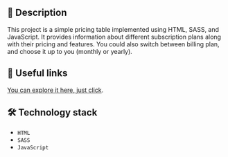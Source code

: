 ## 🚀 Description
This project is a simple pricing table implemented using HTML, SASS, and JavaScript. It provides information about different subscription plans along with their pricing and features.
You could also switch between billing plan, and choose it up to you (monthly or yearly).

## 📎 Useful links
[You can explore it here, just click](https://anna-inozemets.github.io/pricing_table/).

## 🛠 Technology stack
- ```HTML```
- ```SASS```
- ```JavaScript```
